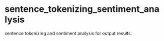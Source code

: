 # sentence_tokenizing_sentiment_analysis
sentence tokenizing and sentiment analysis for output results.
